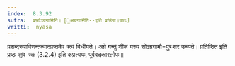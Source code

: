```yaml
---
index:  8.3.92
sutra:  प्रष्ठोऽग्रगामिनि। [॒अग्रगामिणि॑--इति प्रांउंया।पाठः]
vritti:  nyasa
---
```


प्रशब्दस्याविणन्तत्वादप्रप्तमेव षत्वं विधीयते। अग्रे गन्तुं शीलं यस्य सोऽग्रगामौ=पुरःसर उच्यते। प्रतिष्ठित इति प्रष्ठः `सुपि स्थः` (3.2.4) इति कप्रत्ययः, पूर्ववदकारलोपः॥
